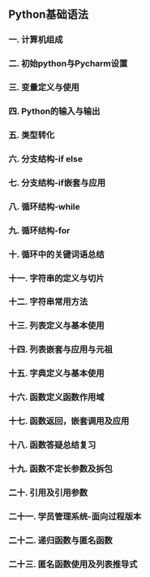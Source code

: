 ## Python基础语法
### 一. 计算机组成
### 二. 初始python与Pycharm设置
### 三. 变量定义与使用
### 四. Python的输入与输出
### 五. 类型转化
### 六. 分支结构-if else
### 七. 分支结构-if嵌套与应用
### 八. 循环结构-while
### 九. 循环结构-for
### 十. 循环中的关键词语总结
### 十一. 字符串的定义与切片
### 十二. 字符串常用方法
### 十三. 列表定义与基本使用
### 十四. 列表嵌套与应用与元祖
### 十五. 字典定义与基本使用
### 十六. 函数定义函数作用域
### 十七. 函数返回，嵌套调用及应用
### 十八. 函数答疑总结复习
### 十九. 函数不定长参数及拆包
### 二十. 引用及引用参数
### 二十一. 学员管理系统-面向过程版本
### 二十二. 递归函数与匿名函数
### 二十三. 匿名函数使用及列表推导式
